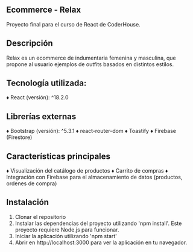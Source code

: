 ## Ecommerce - Relax
Proyecto final para el curso de React de CoderHouse.

## Descripción
Relax es un ecommerce de indumentaria femenina y masculina, que propone al usuario ejemplos de outfits basados en distintos estilos.

## Tecnología utilizada:
♦ React (versión): ^18.2.0

## Librerías externas
♦ Bootstrap (versión): ^5.3.1
♦ react-router-dom
♦ Toastify
♦ Firebase (Firestore)

## Características principales
♦ Visualización del catálogo de productos
♦ Carrito de compras
♦ Integración con Firebase para el almacenamiento de datos (productos, ordenes de compra)

## Instalación
1) Clonar el repositorio
2) Instalar las dependencias del proyecto utilizando 'npm install'. Este proyecto requiere Node.js para funcionar.
3) Iniciar la aplicación utilizando 'npm start'
4) Abrir en http://localhost:3000 para ver la aplicación en tu navegador.